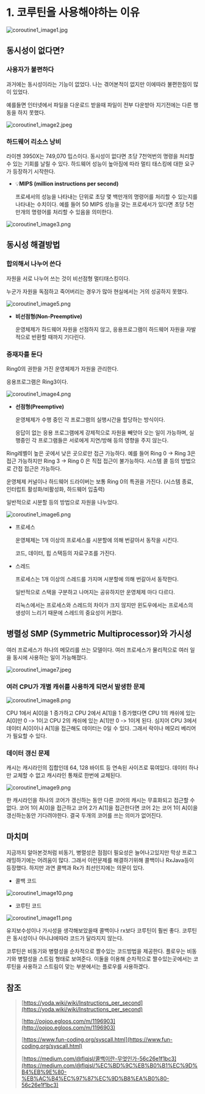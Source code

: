 # 1. 코루틴을 사용해야하는 이유

![coroutine1_image1.jpg](/img/coroutine1_image1.jpg?raw=true)

## 동시성이 없다면?

### 사용자가 불편하다

과거에는 동시성이라는 기능이 없었다. 나는 겪어본적이 없지만 이에따라 불편한점이 많이 있었다.

예를들면 인터넷에서 파일을 다운로드 받을때 파일이 전부 다운받아 지기전에는 다른 행동을 하지 못했다.

![coroutine1_image2.jpeg](/img/coroutine1_image2.jpeg?raw=true)

### 하드웨어 리소스 낭비

라이젠 3950X는 749,070 밉스이다. 동시성이 없다면 초당 7천억번의 명령을 처리할 수 있는 기회를 날릴 수 있다. 하드웨어 성능이 높아짐에 따라 멀티 태스킹에 대한 요구가 등장하기 시작한다.

- 💡**MIPS (million instructions per second)**

    프로세서의 성능을 나타내는 단위로 초당 몇 백만개의 명령어를 처리할 수 있는지를 나타내는 수치이다. 예를 들어 50 MIPS 성능을 갖는 프로세서가 있다면 초당 5천만개의 명령어를 처리할 수 있음을 의미한다.

![coroutine1_image3.png](/img/coroutine1_image3.png?raw=true)

## 동시성 해결방법

### 합의해서 나누어 쓴다

자원을 서로 나누어 쓰는 것이 비선점형 멀티태스킹이다.

누군가 자원을 독점하고 죽어버리는 경우가 많아 현실에서는 거의 성공하지 못했다.

![coroutine1_image5.png](/img/coroutine1_image5.png?raw=true)

- **비선점형(Non-Preemptive)**

    운영체제가 하드웨어 자원을 선점하지 않고, 응용프로그램이 하드웨어 자원을 자발적으로 반환할 때까지 기다린다.

### 중재자를 둔다

Ring0의 권한을 가진 운영체제가 자원을 관리한다.

응용프로그램은 Ring3이다.

![coroutine1_image4.png](/img/coroutine1_image4.png?raw=true)

- **선점형(Preemptive)**

    운영체제가 수행 중인 각 프로그램의 실행시간을 할당하는 방식이다.

    응답이 없는 응용 프로그램에게 강제적으로 자원을 빼앗아 오는 일이 가능하며, 실행중인 각 프로그램들은 서로에게 지연/방해 등의 영향을 주지 않는다.

Ring레벨이 높은 곳에서 낮은 곳으로만 접근 가능하다. 예를 들어 Ring 0 → Ring 3은 접근 가능하지만 Ring 3 → Ring 0 은 직접 접근이 불가능하다. 시스템 콜 등의 방법으로 간접 접근은 가능하다.

운영체제 커널이나 하드웨어 드라이버는 보통 Ring 0의 특권을 가진다. (시스템 종료, 인터럽트 활성화/비활성화, 하드웨어 입출력)

일반적으로 시분할 등의 방법으로 자원을 나누었다.

![coroutine1_image6.png](/img/coroutine1_image6.png?raw=true)

- 프로세스

    운영체제는 1개 이상의 프로세스를 시분할에 의해 번갈아서 동작을 시킨다.

    코드, 데이터, 힙 스택등의 자료구조를 가진다.

- 스레드

    프로세스는 1개 이상의 스레드를 가지며 시분할에 의해 번갈아서 동작한다.

    일반적으로 스택을 구분하고 나머지는 공유하지만 운영체제 마다 다르다.

    리눅스에서는 프로세스와 스레드의 차이가 크지 않지만 윈도우에서는 프로세스의 생성이 느리기 때문에 스레드의 중요성이 커졌다.

## 병렬성 SMP (Symmetric Multiprocessor)와 가시성

여러 프로세스가 하나의 메모리를 쓰는 모델이다. 여러 프로세스가 물리적으로 여러 일을 동시에 사용하는 일이 가능해졌다.

![coroutine1_image7.jpeg](/img/coroutine1_image7.jpeg?raw=true)

### 여러 CPU가 개별 캐쉬를 사용하게 되면서 발생한 문제

![coroutine1_image8.png](/img/coroutine1_image8.png?raw=true)

CPU 1에서 A[0]을 1 증가하고 CPU 2에서 A[1]을 1 증가했다면
CPU 1의 캐쉬에 있는 A[0]만 0 -> 1이고 CPU 2의 캐쉬에 있는 A[1]만 0 -> 1이게 된다.
심지어 CPU 3에서 데이터 A[0]이나 A[1]을 접근해도 데이터는 0일 수 있다. 그래서 락이나 메모리 베리어가 필요할 수 있다.

### 데이터 갱신 문제

캐시는 캐시라인의 집합인데 64, 128 바이트 등 연속된 사이즈로 묶여있다. 데이터 하나만 교체할 수 없고 캐시라인 통채로 한번에 교체된다.

![coroutine1_image9.png](/img/coroutine1_image9.png?raw=true)

한 캐시라인을 하나의 코어가 갱신하는 동안 다른 코어의 캐시는 무효화되고 접근할 수 없다.
코어 1이 A[0]을 접근하고 코어 2가 A[1]을 접근한다면 코어 2는 코어 1이 A[0]을 갱신하는동안 기다려야한다. 결국 두개의 코어를 쓰는 의미가 없어진다.

## 마치며

지금까지 알아본것처럼 비동기, 병렬성은 점점더 필요성은 늘어나고있지만 막상 프로그래밍하기에는 어려움이 많다. 그래서 이런문제를 해결하기위해 콜백이나 RxJava등이 등장했다. 하지만 과연 콜백과 Rx가 최선인지에는 의문이 있다.

- 콜백 코드

![coroutine1_image10.png](/img/coroutine1_image10.png?raw=true)

- 코루틴 코드

![coroutine1_image11.png](/img/coroutine1_image11.png?raw=true)

유지보수성이나 가시성을 생각해보았을때 콜백이나 rx보다 코루틴이 훨씬 좋다. 코루틴은 동시성이나 아니냐에따라 코드가 달라지지 않는다.

코루틴은 비동기와 병렬성을 순차적으로 짤수있는 코드방법을 제공한다. 플로우는 비동기와 병렬성을 스트림 형태로 보여준다. 이둘을 이용해 순차적으로 짤수있는곳에서는 코루틴을 사용하고 스트림이 맞는 부분에서는 플로우를 사용하겠다.

## 참조

> [https://yoda.wiki/wiki/Instructions_per_second](https://yoda.wiki/wiki/Instructions_per_second)
>
> [http://oojoo.egloos.com/m/1196903](http://oojoo.egloos.com/m/1196903)
>
> [https://www.fun-coding.org/syscall.html](https://www.fun-coding.org/syscall.html)
>
> [https://medium.com/@flqjsl/콜백이란-무엇인가-56c26e1f1bc3](https://medium.com/@flqjsl/%EC%BD%9C%EB%B0%B1%EC%9D%B4%EB%9E%80-%EB%AC%B4%EC%97%87%EC%9D%B8%EA%B0%80-56c26e1f1bc3)
>